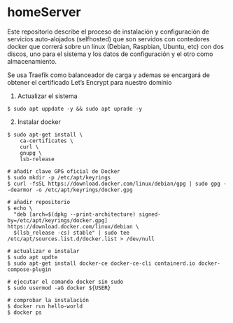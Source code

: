 # homeServer

Este repositorio describe el proceso de instalación y configuración de servicios auto-alojados (selfhosted) que son  servidos con contedores docker que correrá sobre un linux (Debian, Raspbian, Ubuntu, etc) con dos discos, uno para el sistema y los datos de configuración y el otro como almacenamiento.

Se usa Traefik como balanceador de carga y ademas se encargará de obtener el certificado Let’s Encrypt para nuestro dominio

1. Actualizar el sistema
```
$ sudo apt uppdate -y && sudo apt uprade -y
```
2. Instalar docker
``` 
$ sudo apt-get install \
    ca-certificates \
    curl \
    gnupg \
    lsb-release

# añadir clave GPG oficial de Docker 
$ sudo mkdir -p /etc/apt/keyrings
$ curl -fsSL https://download.docker.com/linux/debian/gpg | sudo gpg --dearmor -o /etc/apt/keyrings/docker.gpg

# añadir repositorio
$ echo \
  "deb [arch=$(dpkg --print-architecture) signed-by=/etc/apt/keyrings/docker.gpg] https://download.docker.com/linux/debian \
  $(lsb_release -cs) stable" | sudo tee /etc/apt/sources.list.d/docker.list > /dev/null

# actualizar e instalar
$ sudo apt updte
$ sudo apt-get install docker-ce docker-ce-cli containerd.io docker-compose-plugin

# ejecutar el comando docker sin sudo
$ sudo usermod -aG docker ${USER}

# comprobar la instalación
$ docker run hello-world
$ docker ps
```

